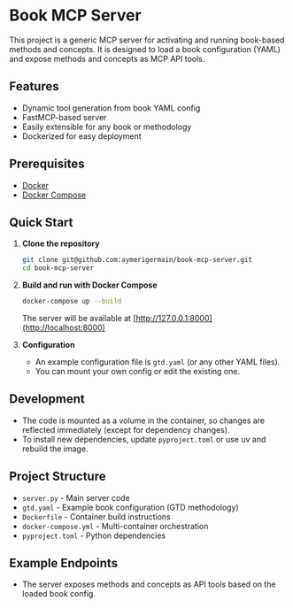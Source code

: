 # Book MCP Server

This project is a generic MCP server for activating and running book-based methods and concepts. It is designed to load a book configuration (YAML) and expose methods and concepts as MCP API tools.

## Features
- Dynamic tool generation from book YAML config
- FastMCP-based server
- Easily extensible for any book or methodology
- Dockerized for easy deployment

## Prerequisites
- [Docker](https://www.docker.com/get-started)
- [Docker Compose](https://docs.docker.com/compose/)

## Quick Start

1. **Clone the repository**
   ```sh
   git clone git@github.com:aymerigermain/book-mcp-server.git
   cd book-mcp-server
   ```

2. **Build and run with Docker Compose**
   ```sh
   docker-compose up --build
   ```
   The server will be available at [http://127.0.0.1:8000](http://localhost:8000)

3. **Configuration**
   - An example configuration file is `gtd.yaml` (or any other YAML files).
   - You can mount your own config or edit the existing one.

## Development
- The code is mounted as a volume in the container, so changes are reflected immediately (except for dependency changes).
- To install new dependencies, update `pyproject.toml` or use uv and rebuild the image.

## Project Structure
- `server.py` - Main server code
- `gtd.yaml` - Example book configuration (GTD methodology)
- `Dockerfile` - Container build instructions
- `docker-compose.yml` - Multi-container orchestration
- `pyproject.toml` - Python dependencies

## Example Endpoints
- The server exposes methods and concepts as API tools based on the loaded book config.
